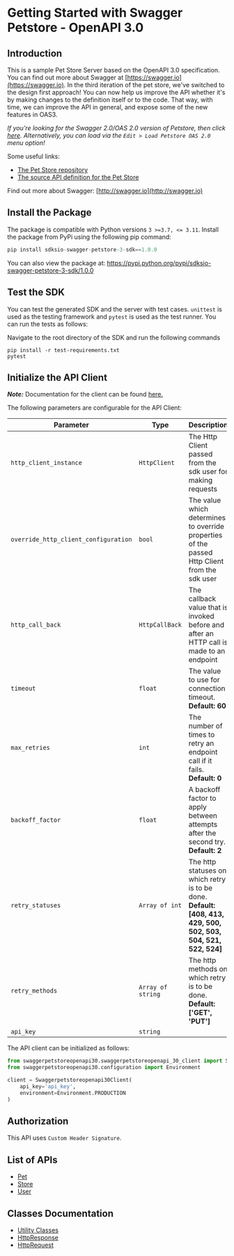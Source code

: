 
# Getting Started with Swagger Petstore - OpenAPI 3.0

## Introduction

This is a sample Pet Store Server based on the OpenAPI 3.0 specification.  You can find out more about
Swagger at [https://swagger.io](https://swagger.io). In the third iteration of the pet store, we've switched to the design first approach!
You can now help us improve the API whether it's by making changes to the definition itself or to the code.
That way, with time, we can improve the API in general, and expose some of the new features in OAS3.

_If you're looking for the Swagger 2.0/OAS 2.0 version of Petstore, then click [here](https://editor.swagger.io/?url=https://petstore.swagger.io/v2/swagger.yaml). Alternatively, you can load via the `Edit > Load Petstore OAS 2.0` menu option!_

Some useful links:

- [The Pet Store repository](https://github.com/swagger-api/swagger-petstore)
- [The source API definition for the Pet Store](https://github.com/swagger-api/swagger-petstore/blob/master/src/main/resources/openapi.yaml)

Find out more about Swagger: [http://swagger.io](http://swagger.io)

## Install the Package

The package is compatible with Python versions `3 >=3.7, <= 3.11`.
Install the package from PyPi using the following pip command:

```python
pip install sdksio-swagger-petstore-3-sdk==1.0.0
```

You can also view the package at:
https://pypi.python.org/pypi/sdksio-swagger-petstore-3-sdk/1.0.0

## Test the SDK

You can test the generated SDK and the server with test cases. `unittest` is used as the testing framework and `pytest` is used as the test runner. You can run the tests as follows:

Navigate to the root directory of the SDK and run the following commands

```
pip install -r test-requirements.txt
pytest
```

## Initialize the API Client

**_Note:_** Documentation for the client can be found [here.](https://www.github.com/sdks-io/swagger-petstore-3-0-python-sdk/tree/1.0.0/doc/client.md)

The following parameters are configurable for the API Client:

| Parameter | Type | Description |
|  --- | --- | --- |
| `http_client_instance` | `HttpClient` | The Http Client passed from the sdk user for making requests |
| `override_http_client_configuration` | `bool` | The value which determines to override properties of the passed Http Client from the sdk user |
| `http_call_back` | `HttpCallBack` | The callback value that is invoked before and after an HTTP call is made to an endpoint |
| `timeout` | `float` | The value to use for connection timeout. <br> **Default: 60** |
| `max_retries` | `int` | The number of times to retry an endpoint call if it fails. <br> **Default: 0** |
| `backoff_factor` | `float` | A backoff factor to apply between attempts after the second try. <br> **Default: 2** |
| `retry_statuses` | `Array of int` | The http statuses on which retry is to be done. <br> **Default: [408, 413, 429, 500, 502, 503, 504, 521, 522, 524]** |
| `retry_methods` | `Array of string` | The http methods on which retry is to be done. <br> **Default: ['GET', 'PUT']** |
| `api_key` | `string` |  |

The API client can be initialized as follows:

```python
from swaggerpetstoreopenapi30.swaggerpetstoreopenapi_30_client import Swaggerpetstoreopenapi30Client
from swaggerpetstoreopenapi30.configuration import Environment

client = Swaggerpetstoreopenapi30Client(
    api_key='api_key',
    environment=Environment.PRODUCTION
)
```

## Authorization

This API uses `Custom Header Signature`.

## List of APIs

* [Pet](https://www.github.com/sdks-io/swagger-petstore-3-0-python-sdk/tree/1.0.0/doc/controllers/pet.md)
* [Store](https://www.github.com/sdks-io/swagger-petstore-3-0-python-sdk/tree/1.0.0/doc/controllers/store.md)
* [User](https://www.github.com/sdks-io/swagger-petstore-3-0-python-sdk/tree/1.0.0/doc/controllers/user.md)

## Classes Documentation

* [Utility Classes](https://www.github.com/sdks-io/swagger-petstore-3-0-python-sdk/tree/1.0.0/doc/utility-classes.md)
* [HttpResponse](https://www.github.com/sdks-io/swagger-petstore-3-0-python-sdk/tree/1.0.0/doc/http-response.md)
* [HttpRequest](https://www.github.com/sdks-io/swagger-petstore-3-0-python-sdk/tree/1.0.0/doc/http-request.md)

